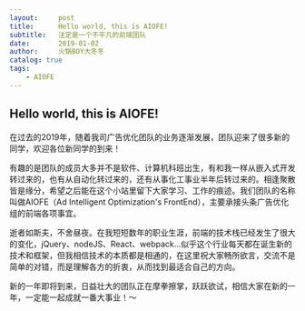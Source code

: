 ```yaml
---
layout:     post
title:      Hello world, this is AIOFE!
subtitle:   注定是一个不平凡的前端团队
date:       2019-01-02
author:     火锅BOY大冬冬
catalog: true
tags:
    - AIOFE
---
```


## Hello world, this is AIOFE!


在过去的2019年，随着我司广告优化团队的业务逐渐发展，团队迎来了很多新的同学，欢迎各位新同学的到来！

有趣的是团队的成员大多并不是软件、计算机科班出生，有和我一样从嵌入式开发转过来的，也有从自动化转过来的，还有从事化工事业半年后转过来的。相逢聚散皆是缘分，希望之后能在这个小站里留下大家学习、工作的痕迹。我们团队的名称叫做AIOFE（Ad Intelligent Optimization's FrontEnd），主要承接头条广告优化组的前端各项事宜。

逝者如斯夫，不舍昼夜。在我短短数年的职业生涯，前端的技术栈已经发生了很大的变化，jQuery、nodeJS、React、webpack...似乎这个行业每天都在诞生新的技术和框架，但我相信技术的本质都是相通的，在这里祝大家畅所欲言，交流不是简单的对错，而是理解各方的折衷，从而找到最适合自己的方向。

新的一年即将到来，日益壮大的团队正在摩拳擦掌，跃跃欲试，相信大家在新的一年，一定能一起成就一番大事业！～
